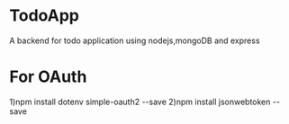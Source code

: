 # TodoApp
A backend for todo application using nodejs,mongoDB and express

# For OAuth
1)npm install dotenv simple-oauth2 --save
2)npm install jsonwebtoken --save
